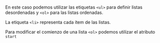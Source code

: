 En este caso podemos utilizar las etiquetas `<ul>` para definir listas desordenadas y `<ol>` para las listas ordenadas.

La etiqueta `<li>` representa cada ítem de las listas. 

Para modificar el comienzo de una lista `<ol>` podemos utilizar el atributo `start`